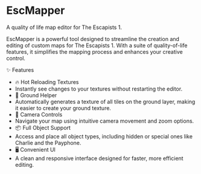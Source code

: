 # EscMapper
A quality of life map editor for The Escapists 1.

EscMapper is a powerful tool designed to streamline the creation and editing of custom maps for The Escapists 1. With a suite of quality-of-life features, it simplifies the mapping process and enhances your creative control.

✨ Features
- 🔥 Hot Reloading Textures
- Instantly see changes to your textures without restarting the editor.
- 🧱 Ground Helper
- Automatically generates a texture of all tiles on the ground layer, making it easier to create your ground texture.
- 🎥 Camera Controls
- Navigate your map using intuitive camera movement and zoom options.
- 📦 Full Object Support
- Access and place all object types, including hidden or special ones like Charlie and the Payphone.
- 🖥️ Convenient UI
- A clean and responsive interface designed for faster, more efficient editing.
